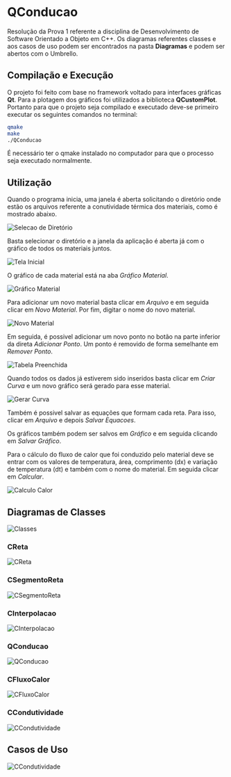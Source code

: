 # QConducao

Resolução da Prova 1 referente a disciplina de Desenvolvimento de Software Orientado a Objeto em C++. Os diagramas referentes classes e aos casos de uso podem ser encontrados na pasta **Diagramas** e podem ser abertos com o Umbrello.

## Compilação e Execução

O projeto foi feito com base no framework voltado para interfaces gráficas **Qt**. Para a plotagem dos gráficos foi utilizados a biblioteca **QCustomPlot**. Portanto para que o projeto seja compilado e executado deve-se primeiro executar os seguintes comandos no terminal:

```bash
qmake
make
./QConducao
```

É necessário ter o qmake instalado no computador para que o processo seja executado normalmente.

## Utilização

Quando o programa inicia, uma janela é aberta solicitando o diretório onde estão os arquivos referente a conutividade térmica dos materiais, como é mostrado abaixo.

![Selecao de Diretório](imagens/selecaoDiretorio.png)

Basta selecionar o diretório e a janela da aplicação é aberta já com o gráfico de todos os materiais juntos.

![Tela Inicial](imagens/TelaInicial.png)

O gráfico de cada material está na aba _Gráfico Material_.

![Gráfico Material](imagens/GraficoMaterial.png)

Para adicionar um novo material basta clicar em _Arquivo_ e em seguida clicar em _Novo Material_. Por fim, digitar o nome do novo material.

![Novo Material](imagens/NovoMaterial.png)

Em seguida, é possivel adicionar um novo ponto no botão na parte inferior da direta _Adicionar Ponto_. Um ponto é removido de forma semelhante em _Remover Ponto_.

![Tabela Preenchida](imagens/TabelaPreenchida.png)

Quando todos os dados já estiverem sido inseridos basta clicar em _Criar Curva_ e um novo gráfico será gerado para esse material.

![Gerar Curva](imagens/GerarCurva.png)

Também é possivel salvar as equações que formam cada reta. Para isso, clicar em _Arquivo_ e depois _Salvar Equacoes_.

Os gráficos também podem ser salvos em _Gráfico_ e em seguida clicando em _Salvar Gráfico_.

Para o cálculo do fluxo de calor que foi conduzido pelo material deve se entrar com os valores de temperatura, área, comprimento (dx) e variação de temperatura (dt) e também com o nome do material. Em seguida clicar em _Calcular_.

![Calculo Calor](imagens/CalculoCalor.png)

## Diagramas de Classes

![Classes](Diagramas/DiagramaClasses.png)

### CReta

![CReta](Diagramas/CReta.png)

### CSegmentoReta

![CSegmentoReta](Diagramas/CSegmentoReta.png)

### CInterpolacao

![CInterpolacao](Diagramas/CInterpolacao.png)

### QConducao

![QConducao](Diagramas/QConducao.png)

### CFluxoCalor

![CFluxoCalor](Diagramas/CFluxoCalor.png)

### CCondutividade

![CCondutividade](Diagramas/CCondutividade.png)

## Casos de Uso

![CCondutividade](Diagramas/CasosUso.png)
